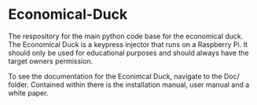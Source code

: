 # Economical-Duck
The respository for the main python code base for the economical duck. The Economical Duck is a keypress injector that runs on a Raspberry Pi. It should only be used for educational purposes and should always have the target owners permission.

To see the documentation for the Econimcal Duck, navigate to the Doc/ folder. Contained within there is the installation manual, user manual and a white paper.
